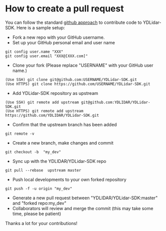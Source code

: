 # How to create a pull request

You can follow the standard [github approach](https://help.github.com/articles/using-pull-requests/) to contribute code to YDLidar-SDK. Here is a sample setup:

- Fork a new repo with your GitHub username.
- Set up your GitHub personal email and user name

```
git config user.name "XXX"
git config user.email "XXX@[XXX.com]"
```

- Clone your fork (Please replace "USERNAME" with your GitHub user name.)

```
(Use SSH) git clone git@github.com:USERNAME/YDLidar-SDK.git
(Use HTTPS) git clone https://github.com/USERNAME/YDLidar-SDK.git
```

- Add YDLidar-SDK repository as upstream

```
(Use SSH) git remote add upstream git@github.com:YDLIDAR/YDLidar-SDK.git
(Use HTTPS) git remote add upstream https://github.com/YDLIDAR/YDLidar-SDK.git
```

- Confirm that the upstream branch has been added
```
git remote -v
```

- Create a new branch, make changes and commit

```
git checkout -b  "my_dev"
```

- Sync up with the YDLIDAR/YDLidar-SDK repo

```
git pull --rebase  upstream master
```

- Push local developments to your own forked repository

```
git push -f -u origin "my_dev"
```

- Generate a new pull request between "YDLIDAR/YDLidar-SDK:master" and "forked repo:my_dev"
- Collaborators will review and merge the commit (this may take some time, please be patient)

Thanks a lot for your contributions!
